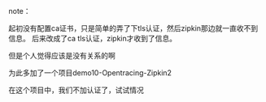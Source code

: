 note：

起初没有配置ca证书，只是简单的弄了下tls认证，然后zipkin那边就一直收不到信息。
后来改成了ca tls认证，zipkin才收到了信息。

但是个人觉得应该是没有关系的啊

为此多加了一个项目demo10-Opentracing-Zipkin2

在这个项目中，我们不加认证了，试试情况